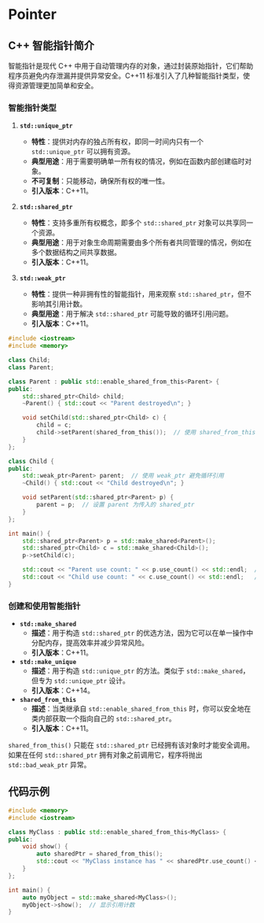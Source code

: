 # Pointer

## C++ 智能指针简介

智能指针是现代 C++ 中用于自动管理内存的对象，通过封装原始指针，它们帮助程序员避免内存泄漏并提供异常安全。C++11 标准引入了几种智能指针类型，使得资源管理更加简单和安全。

### 智能指针类型

1. __`std::unique_ptr`__

   - __特性__：提供对内存的独占所有权，即同一时间内只有一个 `std::unique_ptr` 可以拥有资源。
   - __典型用途__：用于需要明确单一所有权的情况，例如在函数内部创建临时对象。
   - __不可复制__：只能移动，确保所有权的唯一性。
   - __引入版本__：C++11。

2. __`std::shared_ptr`__

   - __特性__：支持多重所有权概念，即多个 `std::shared_ptr` 对象可以共享同一个资源。
   - __典型用途__：用于对象生命周期需要由多个所有者共同管理的情况，例如在多个数据结构之间共享数据。
   - __引入版本__：C++11。

3. __`std::weak_ptr`__
   - __特性__：提供一种非拥有性的智能指针，用来观察 `std::shared_ptr`，但不影响其引用计数。
   - __典型用途__：用于解决 `std::shared_ptr` 可能导致的循环引用问题。
   - __引入版本__：C++11。

```cpp
#include <iostream>
#include <memory>

class Child;
class Parent;

class Parent : public std::enable_shared_from_this<Parent> {
public:
    std::shared_ptr<Child> child;
    ~Parent() { std::cout << "Parent destroyed\n"; }

    void setChild(std::shared_ptr<Child> c) {
        child = c;
        child->setParent(shared_from_this());  // 使用 shared_from_this() 获取当前对象的 shared_ptr
    }
};

class Child {
public:
    std::weak_ptr<Parent> parent;  // 使用 weak_ptr 避免循环引用
    ~Child() { std::cout << "Child destroyed\n"; }

    void setParent(std::shared_ptr<Parent> p) {
        parent = p;  // 设置 parent 为传入的 shared_ptr
    }
};

int main() {
    std::shared_ptr<Parent> p = std::make_shared<Parent>();
    std::shared_ptr<Child> c = std::make_shared<Child>();
    p->setChild(c);

    std::cout << "Parent use count: " << p.use_count() << std::endl;  // 输出会是 2，因为 child 也持有 parent 的 shared_ptr
    std::cout << "Child use count: " << c.use_count() << std::endl;   // 输出 1
}

```

### 创建和使用智能指针

- __`std::make_shared`__
  - __描述__：用于构造 `std::shared_ptr` 的优选方法，因为它可以在单一操作中分配内存，提高效率并减少异常风险。
  - __引入版本__：C++11。
- __`std::make_unique`__
  - __描述__：用于构造 `std::unique_ptr` 的方法。类似于 `std::make_shared`，但专为 `std::unique_ptr` 设计。
  - __引入版本__：C++14。
- __`shared_from_this`__
  - __描述__：当类继承自 `std::enable_shared_from_this` 时，你可以安全地在类内部获取一个指向自己的 `std::shared_ptr`。
  - __引入版本__：C++11。

`shared_from_this()` 只能在 `std::shared_ptr` 已经拥有该对象时才能安全调用。如果在任何 `std::shared_ptr` 拥有对象之前调用它，程序将抛出 `std::bad_weak_ptr` 异常。

## 代码示例

```cpp
#include <memory>
#include <iostream>

class MyClass : public std::enable_shared_from_this<MyClass> {
public:
    void show() {
        auto sharedPtr = shared_from_this();
        std::cout << "MyClass instance has " << sharedPtr.use_count() << " references\n";
    }
};

int main() {
    auto myObject = std::make_shared<MyClass>();
    myObject->show();  // 显示引用计数
}
```
